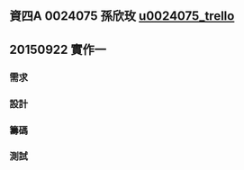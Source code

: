## 資四A 0024075 孫欣玫 [u0024075_trello](https://trello.com/b/PyOOWDvW/ooad)

## 20150922 實作一

### 需求

### 設計

### 籌碼

### 測試
